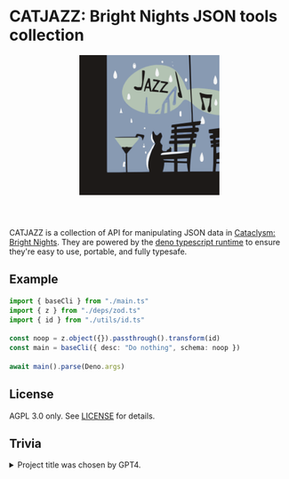 # CATJAZZ: Bright Nights JSON tools collection

<header align="center">
  <img src="./catjazz.svg" width="50%">
</header>

CATJAZZ is a collection of API for manipulating JSON data in [Cataclysm: Bright Nights][CBN]. They are powered by the [deno typescript runtime][deno] to ensure they're easy to use, portable, and fully typesafe. 

## Example

```ts
import { baseCli } from "./main.ts"
import { z } from "./deps/zod.ts"
import { id } from "./utils/id.ts"

const noop = z.object({}).passthrough().transform(id)
const main = baseCli({ desc: "Do nothing", schema: noop })

await main().parse(Deno.args)
```

## License

AGPL 3.0 only. See [LICENSE](LICENSE) for details.

[deno]: https://deno.land
[CBN]: https://github.com/cataclysmbnteam/Cataclysm-BN

## Trivia

<details><summary>Project title was chosen by GPT4.</summary>

## Cataclysm: Bright Nights Acronyms

### You

could you make 20 idea for catchy acronym for `Cataclysm: Bright Nights JSON Manipulation Programme`

### ChatGPT

Certainly, here are 20 acronym ideas for `Cataclysm: Bright Nights JSON Manipulation Programme`:

1. CBNJUMP: Cataclysm Bright Nights JSON Universal Manipulation Programme
2. BRIGHTJAM: Bright Nights' Interactive Greatly Handy Tool: JSON Altering Mechanism
3. BRIGHTJUMP: Bright Nights' Reliable Interface for Game-oriented Handling Technology: JSON Unifying Manipulation Programme
4. BNCJAM: Bright Nights Cataclysm JSON Adjusting Machine
5. CATJAMP: Cataclysm Advanced Technology JSON Altering Mechanism Programme
6. NIGHTJAM: Nights' Intelligent Game Handler Technology: JSON Adjusting Module
7. BNMAGIC: Bright Nights' Module for Automated Game Interface Coding
8. CBNJIMP: Cataclysm Bright Nights JSON Innovative Manipulation Programme
9. PROJCAT: Programme for Robust Optimization of JSON in Cataclysm: Bright Nights
10. JUMPINCAT: JSON Unifying Manipulation Programme in Cataclysm: Bright Nights
11. NIGHTCAMP: Nights' Intelligent Game Handler Technology: Cataclysm Advanced Manipulation Programme
12. BRIGHTMOD: Bright Nights' Reliable Interface for Game Technology: Optimized Developer module
13. CBNJACK: Cataclysm Bright Nights JSON Automation and Coding Kit
14. BNCJSON: Bright Nights Cataclysm JSON Optimization Nexus
15. JUMPBNC: JSON Unifying Manipulation Programme for Bright Nights Cataclysm
16. JAMBNIGHT: JSON Altering Module for Bright Nights' Interactive Game Technology
17. CATJEM: Cataclysm Advanced Technology JSON Editing Mechanism
18. JESTER: JSON Editing Software for Technological Enhancement and Refactoring (in Bright Nights Cataclysm)
19. CATJAZZ: Cataclysm's Advanced Tool for JSON Alterations with Zero hassle and Zero bugs.
20. CBNJOY: Cataclysm Bright Nights' JSON Optimizer for You.

Remember that the best acronym should not only be catchy, but also convey the purpose and benefits of your programme to its potential users.

</details>
